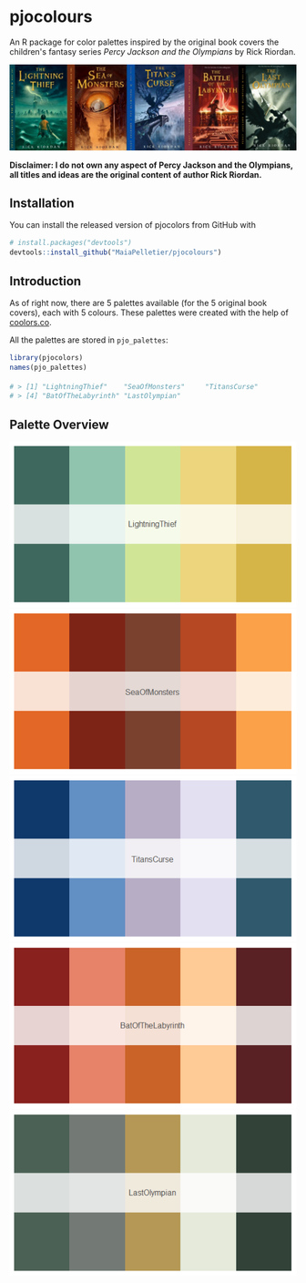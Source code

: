 # pjocolours
An R package for color palettes inspired by the original book covers the children's fantasy series *Percy Jackson and the Olympians* by Rick Riordan.

![](figs/bookcovers.jpg)

**Disclaimer: I do not own any aspect of Percy Jackson and the Olympians, all titles and ideas are the original content of author Rick Riordan.**  

## Installation

You can install the released version of pjocolors from GitHub with

```r
# install.packages("devtools")
devtools::install_github("MaiaPelletier/pjocolours")
```

## Introduction  

As of right now, there are 5 palettes available (for the 5 original book covers), each with 5 colours.
These palettes were created with the help of [coolors.co](https://coolors.co/).

All the palettes are stored in `pjo_palettes`:

```r
library(pjocolors)
names(pjo_palettes)

# > [1] "LightningThief"    "SeaOfMonsters"     "TitansCurse"      
# > [4] "BatOfTheLabyrinth" "LastOlympian"   
```

## Palette Overview  

![](figs/LightningThief.png)
![](figs/SeaOfMonsters.png)
![](figs/TitansCurse.png)
![](figs/BatOfTheLabyrinth.png)
![](figs/LastOlympian.png)



